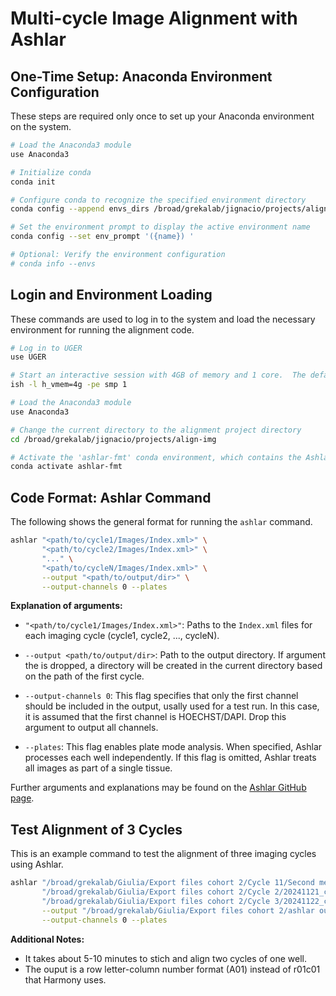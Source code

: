 # Multi-cycle Image Alignment with Ashlar

## One-Time Setup: Anaconda Environment Configuration

These steps are required only once to set up your Anaconda environment on the system.

```bash
# Load the Anaconda3 module
use Anaconda3

# Initialize conda
conda init

# Configure conda to recognize the specified environment directory
conda config --append envs_dirs /broad/grekalab/jignacio/projects/align-img/lib/conda-envs

# Set the environment prompt to display the active environment name
conda config --set env_prompt '({name}) '

# Optional: Verify the environment configuration
# conda info --envs
````

## Login and Environment Loading

These commands are used to log in to the system and load the necessary environment for running the alignment code.

```bash
# Log in to UGER
use UGER

# Start an interactive session with 4GB of memory and 1 core.  The default values were found to be sufficient for Ashlar.
ish -l h_vmem=4g -pe smp 1

# Load the Anaconda3 module
use Anaconda3

# Change the current directory to the alignment project directory
cd /broad/grekalab/jignacio/projects/align-img

# Activate the 'ashlar-fmt' conda environment, which contains the Ashlar installation
conda activate ashlar-fmt
```

## Code Format: Ashlar Command

The following shows the general format for running the `ashlar` command.

```bash
ashlar "<path/to/cycle1/Images/Index.xml>" \
       "<path/to/cycle2/Images/Index.xml>" \
       "..." \
       "<path/to/cycleN/Images/Index.xml>" \
       --output "<path/to/output/dir>" \
       --output-channels 0 --plates
```

**Explanation of arguments:**

-   `"<path/to/cycle1/Images/Index.xml>"`: Paths to the `Index.xml` files for each imaging cycle (cycle1, cycle2, ..., cycleN).
    
-   `--output <path/to/output/dir>`: Path to the output directory. If argument the is dropped, a directory will be created in the current directory based on the path of the first cycle.
    
-   `--output-channels 0`: This flag specifies that only the first channel should be included in the output, usally used for a test run. In this case, it is assumed that the first channel is HOECHST/DAPI. Drop this argument to output all channels.
    
-   `--plates`: This flag enables plate mode analysis. When specified, Ashlar processes each well independently. If this flag is omitted, Ashlar treats all images as part of a single tissue.
    
Further arguments and explanations may be found on the [Ashlar GitHub page](https://labsyspharm.github.io/ashlar/instructions/running.html).

## Test Alignment of 3 Cycles

This is an example command to test the alignment of three imaging cycles using Ashlar.

```bash
ashlar "/broad/grekalab/Giulia/Export files cohort 2/Cycle 11/Second measurement 2b/2024120241204_cycle11__2024-12-05T14_59_26-Measurement 2b/Images/Index.xml" \
       "/broad/grekalab/Giulia/Export files cohort 2/Cycle 2/20241121_cycle2__2024-11-21T12_19_16-Measurement 1b/Images/Index.xml" \
       "/broad/grekalab/Giulia/Export files cohort 2/Cycle 3/20241122_cycle 3__2024-11-22T12_18_44-Measurement 1b/Images/Index.xml" \
       --output "/broad/grekalab/Giulia/Export files cohort 2/ashlar output" \
       --output-channels 0 --plates
```
**Additional Notes:**
-  It takes about 5-10 minutes to stich and align two cycles of one well.
-  The ouput is a row letter-column number format (A01) instead of r01c01 that Harmony uses.
